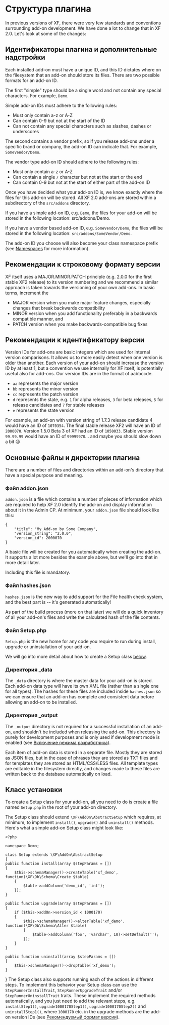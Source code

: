 # <a name="part0"></a>Структура плагина

In previous versions of XF, there were very few standards and conventions surrounding add-on development. We have done a lot to change that in XF 2.0. Let's look at some of the changes:

## <a name="part1"></a>Идентификаторы плагина и дополнительные надстройки
Each installed add-on must have a unique ID, and this ID dictates where on the filesystem that an add-on should store its files. There are two possible formats for an add-on ID.

The first "simple" type should be a single word and not contain any special characters. For example, `Demo`.

Simple add-on IDs must adhere to the following rules:

* Must only contain a-z or A-Z
* Can contain 0-9 but not at the start of the ID
* Can not contain any special characters such as slashes, dashes or underscores

The second contains a vendor prefix, so if you release add-ons under a specific brand or company, the add-on ID can indicate that. For example, `SomeVendor/Demo`.

The vendor type add-on ID should adhere to the following rules:

* Must only contain a-z or A-Z
* Can contain a single `/` character but not at the start or the end
* Can contain 0-9 but not at the start of either part of the add-on ID

Once you have decided what your add-on ID is, we know exactly where the files for this add-on will be stored. All XF 2.0 add-ons are stored within a subdirectory of the `src/addons` directory.

If you have a simple add-on ID, e.g. `Demo`, the files for your add-on will be stored in the following location:  src/addons/Demo.

If you have a vendor based add-on ID, e.g. `SomeVendor/Demo`, the files will be stored in the following location:  `src/addons/SomeVendor/Demo`.

The add-on ID you choose will also become your class namespace prefix (see [Namespaces](https://xenforo.com/xf2-docs/dev/general-concepts/#namespaces) for more information).

## <a name="part2"></a>Рекомендации к строковому формату версии
XF itself uses a MAJOR.MINOR.PATCH principle (e.g. 2.0.0 for the first stable XF2 release) to its version numbering and we recommend a similar approach is taken towards the versioning of your own add-ons. In basic terms, increment the

* MAJOR version when you make major feature changes, especially changes that break backwards compatibility
* MINOR version when you add functionality preferably in a backwards compatible manner, and
* PATCH version when you make backwards-compatible bug fixes
## <a name="part3"></a>Рекомендации к идентификатору версии
Version IDs for add-ons are basic integers which are used for internal version comparisons. It allows us to more easily detect when one version is older than another. Each version of your add-on should increase the version ID by at least 1, but a convention we use internally for XF itself, is potentially useful also for add-ons. Our version IDs are in the format of aabbccde.

* `aa` represents the major version
* `bb` represents the minor version
* `cc` represents the patch version
* `d` represents the state, e.g. `1` for alpha releases, `3` for beta releases, `5` for release candidates and `7` for stable releases
* `e` represents the state version

For example, an add-on with version string of 1.7.3 release candidate 4 would have an ID of `1070354`. The final stable release XF2 will have an ID of  `2000070`. Version 1.5.0 Beta 3 of XF had an ID of `1050033`. Stable version `99.99.99` would have an ID of `99999970`... and maybe you should slow down a bit 😉

## <a name="part4"></a>Основные файлы и директории плагина
There are a number of files and directories within an add-on's directory that have a special purpose and meaning.

### <a name="part5"></a>Файл addon.json
`addon.json` is a file which contains a number of pieces of information which are required to help XF 2.0 identify the add-on and display information about it in the Admin CP. At minimum, your `addon.json` file should look like this:

    {
        "title": "My Add-on by Some Company",
        "version_string": "2.0.0",
        "version_id": 2000070
    }
A basic file will be created for you automatically when creating the add-on. It supports a lot more besides the example above, but we'll go into that in more detail later.

Including this file is mandatory.

### <a name="part6"></a>Файл hashes.json
`hashes.json` is the new way to add support for the File health check system, and the best part is -- it's generated automatically!

As part of the build process (more on that later) we will do a quick inventory of all your add-on's files and write the calculated hash of the file contents.

### <a name="part7"></a>Файл Setup.php
`Setup.php` is the new home for any code you require to run during install, upgrade or uninstallation of your add-on.

We will go into more detail about how to create a Setup class [below](https://xenforo.com/xf2-docs/dev/add-on-structure/#setup-class).

### <a name="part8"></a>Директория _data
The `_data` directory is where the master data for your add-on is stored. Each add-on data type will have its own XML file (rather than a single one for all types). The hashes for these files are included inside `hashes.json` so we can ensure that an add-on has complete and consistent data before allowing an add-on to be installed.

### <a name="part9"></a>Директория _output
The `_output` directory is not required for a successful installation of an add-on, and shouldn't be included when releasing the add-on. This directory is purely for development purposes and is only used if development mode is enabled (see [Включение режима разработчика](https://xenforo.com/xf2-docs/dev/development-tools/#enabling-development-mode)).

Each item of add-on data is stored in a separate file. Mostly they are stored as JSON files, but in the case of phrases they are stored as TXT files and for templates they are stored as HTML/CSS/LESS files. All template types are editable in the filesystem directly, and changes made to these files are written back to the database automatically on load.

## <a name="part9"></a>Класс установки
To create a Setup class for your add-on, all you need to do is create a file named `Setup.php` in the root of your add-on directory.

The Setup class should extend `\XF\AddOn\AbstractSetup` which requires, at minimum, to implement `install()`, `upgrade()` and `uninstall()` methods. Here's what a simple add-on Setup class might look like:

    <?php

    namespace Demo;

    class Setup extends \XF\AddOn\AbstractSetup
    {
    public function install(array $stepParams = [])
    {
        $this->schemaManager()->createTable('xf_demo', function(\XF\Db\Schema\Create $table)
        {
            $table->addColumn('demo_id', 'int');
        });
    }

    public function upgrade(array $stepParams = [])
    {
        if ($this->addOn->version_id < 1000170)
        {
            $this->schemaManager()->alterTable('xf_demo', function(\XF\Db\Schema\Alter $table)
            {
                $table->addColumn('foo', 'varchar', 10)->setDefault('');
            });
        }
    }

    public function uninstall(array $stepParams = [])
    {
        $this->schemaManager()->dropTable('xf_demo');
    }
}
The Setup class also supports running each of the actions in different steps. To implement this behavior your Setup class can use the `StepRunnerInstallTrait`, `StepRunnerUpgradeTrait` and/or `StepRunnerUninstallTrait` traits. These implement the required methods automatically, and you just need to add the relevant steps, e.g. `installStep1()`, `upgrade1000170Step1()`, `upgrade1000170Step2()` and `uninstallStep1()`, where `1000170` etc. in the upgrade methods are the add-on version IDs (see [Рекомендуемый формат версии](https://xenforo.com/xf2-docs/dev/add-on-structure/#recommended-version-id-format)).
